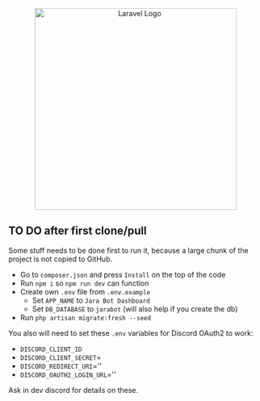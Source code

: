<p align="center"><a href="https://laravel.com" target="_blank"><img src="https://raw.githubusercontent.com/laravel/art/master/logo-lockup/5%20SVG/2%20CMYK/1%20Full%20Color/laravel-logolockup-cmyk-red.svg" width="400" alt="Laravel Logo"></a></p>

## TO DO after first clone/pull

Some stuff needs to be done first to run it, because a large chunk of the project is not copied to GitHub.

- Go to `composer.json` and press `Install` on the top of the code
- Run `npm i` so `npm run dev` can function
- Create own `.env` file from `.env.example`
    - Set `APP_NAME` to `Jara Bot Dashboard`
    - Set `DB_DATABASE` to `jarabot` (will also help if you create the db)
- Run `php artisan migrate:fresh --seed`

You also will need to set these `.env` variables for Discord OAuth2 to work:

- `DISCORD_CLIENT_ID`
- `DISCORD_CLIENT_SECRET`=
- `DISCORD_REDIRECT_URI`=''
- `DISCORD_OAUTH2_LOGIN_URL`=''

Ask in dev discord for details on these.